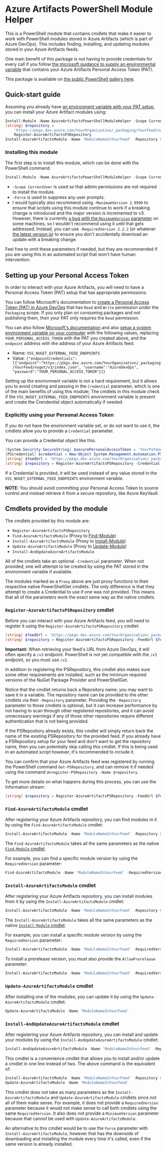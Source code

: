 # Azure Artifacts PowerShell Module Helper

This is a PowerShell module that contains cmdlets that make it easier to work with PowerShell modules stored in Azure Artifacts (which is part of Azure DevOps).
This includes finding, installing, and updating modules stored in your Azure Artifacts feeds.

One main benefit of this package is not having to provide credentials for every call if you follow [the microsoft guidance to supply an environmental variable][MicrosoftCredentialProviderEnvironmentVariableDocumentationUrl] that contains your Azure Artifacts Personal Access Token (PAT).

This package is available on [the public PowerShell gallery here][PowerShellGalleryPackageUrl].

## Quick-start guide

Assuming you already have [an environment variable with your PAT setup][MicrosoftCredentialProviderEnvironmentVariableDocumentationUrl], you can install your Azure Artifact modules using:

```powershell
Install-Module -Name AzureArtifactsPowerShellModuleHelper -Scope CurrentUser -Force
[string] $repository =
    'https://pkgs.dev.azure.com/YourOrganization/_packaging/YourFeed/nuget/v2' |
    Register-AzureArtifactsPSRepository
Install-AzureArtifactsModule -Name 'ModuleNameInYourFeed' -Repository $repository
```

### Installing this module

The first step is to install this module, which can be done with the PowerShell command:

```powershell
Install-Module -Name AzureArtifactsPowerShellModuleHelper -Scope CurrentUser -Force -RequiredVersion 2.2.2
```

- `-Scope CurrentUser` is used so that admin permissions are not required to install the module.
- `-Force` is used to suppress any user prompts.
- I would typically also recommend using `-MaximumVersion 2.9999` to ensure that scripts using this module continue to work if a breaking change is introduced and the major version is incremented to v3.
However, there is currently [a bug with the `MaximumVersion` parameter](https://github.com/PowerShell/PowerShellGet/issues/562) on some machines, so I wouldn't recommend using it until that gets addressed.
Instead, you can use `-RequiredVersion 2.2.2` (or whatever [the latest version is][PowerShellGalleryPackageUrl]) to ensure you don't accidentally download an update with a breaking change.

Feel free to omit these parameters if needed, but they are recommended if you are using this in an automated script that won't have human intervention.

## Setting up your Personal Access Token

In order to interact with your Azure Artifacts, you will need to have a Personal Access Token (PAT) setup that has appropriate permissions.

You can follow Microsoft's documentation to [create a Personal Access Token (PAT) in Azure DevOps](https://docs.microsoft.com/en-us/azure/devops/organizations/accounts/use-personal-access-tokens-to-authenticate?view=azure-devops&tabs=preview-page#create-personal-access-tokens-to-authenticate-access) that has `Read` and `Write` permission under the `Packaging` scope.
If you only plan on consuming packages and not publishing them, then your PAT only requires the `Read` permission.

You can also follow [Microsoft's documentation][MicrosoftCredentialProviderEnvironmentVariableDocumentationUrl] and also [setup a system environment variable on your computer](https://helpdeskgeek.com/how-to/create-custom-environment-variables-in-windows/) with the following values, replacing `YOUR_PERSONAL_ACCESS_TOKEN` with the PAT you created above, and the `endpoint` address with the address of your Azure Artifacts feed.

- Name: `VSS_NUGET_EXTERNAL_FEED_ENDPOINTS`
- Value: `{"endpointCredentials": [{"endpoint":"https://pkgs.dev.azure.com/YourOganization/_packaging/YourFeed/nuget/v3/index.json", "username":"AzureDevOps", "password":"YOUR_PERSONAL_ACCESS_TOKEN"}]}`

Setting up the environment variable is not a hard requirement, but it allows you to avoid creating and passing in the `Credential` parameter, which is one of the main benefits of using this module;
The cmdlets in this module check if the `VSS_NUGET_EXTERNAL_FEED_ENDPOINTS` environment variable is present and create the Crendential object automatically if needed.

### Explicitly using your Personal Access Token

If you do not have the environment variable set, or do not want to use it, the cmdlets allow you to provide a `Credential` parameter.

You can provide a Credential object like this:

```powershell
[System.Security.SecureString] $securePersonalAccessToken = 'YourPatGoesHere' | ConvertTo-SecureString -AsPlainText -Force
[PSCredential] $credential = New-Object System.Management.Automation.PSCredential 'Username@DoesNotMatter.com', $securePersonalAccessToken
[string] $feedUrl = 'https://pkgs.dev.azure.com/YourOrganization/_packaging/YourFeed/nuget/v2'
[string] $repository = Register-AzureArtifactsPSRepository -Credential $credential -FeedUrl $feedUrl
```

If a Credential is provided, it will be used instead of any value stored in the `VSS_NUGET_EXTERNAL_FEED_ENDPOINTS` environment variable.

__NOTE:__ You should avoid committing your Personal Access Token to source control and instead retrieve it from a secure repository, like Azure KeyVault.

## Cmdlets provided by the module

The cmdlets provided by this module are:

- `Register-AzureArtifactsPSRepository`
- `Find-AzureArtifactsModule` (Proxy to [Find-Module][MicrosoftFindModuleDocumentationUrl])
- `Install-AzureArtifactsModule` (Proxy to [Install-Module][MicrosoftInstallModuleDocumentationUrl])
- `Update-AzureArtifactsModule` (Proxy to [Update-Module][MicrosoftUpdateModuleDocumentationUrl])
- `Install-AndUpdateAzureArtifactsModule`

All of the cmdlets take an optional `-Credential` parameter.
When not provided, one will attempt to be created by using the PAT stored in the environment variable if available.

The modules marked as a `Proxy` above are just proxy functions to their respective native PowerShellGet cmdlets.
The only difference is that they attempt to create a Credential to use if one was not provided.
This means that all of the parameters work the exact same way as the native cmdlets.

### `Register-AzureArtifactsPSRepository` cmdlet

Before you can interact with your Azure Artifacts feed, you will need to register it using the `Register-AzureArtifactsPSRepository` cmdlet:

```powershell
[string] $feedUrl = 'https://pkgs.dev.azure.com/YourOrganization/_packaging/YourFeed/nuget/v2'
[string] $repository = Register-AzureArtifactsPSRepository -FeedUrl $feedUrl
```

__Important:__ When retrieving your feed's URL from Azure DevOps, it will often specify a `/v3` endpoint.
PowerShell is not yet compatible with the `/v3` endpoint, so you must use `/v2`.

In addition to registering the PSRepository, this cmdlet also makes sure some other requirements are installed, such as the minimum required versions of the NuGet Package Provider and PowerShellGet.

Notice that the cmdlet returns back a Repository name; you may want to save it in a variable.
The repository name can be provided to the other cmdlets via their `-Repository` parameter.
Providing the `-Repository` parameter to those cmdlets is optional, but it can increase performance by not having to scan through other registered repositories, and it can avoid unnecessary warnings if any of those other repositories require different authentication that is not being provided.

If the PSRepository already exists, this cmdlet will simply return back the name of the existing PSRepository for the provided feed.
If you already have a PSRepository setup for your feed and don't want to get the repository name, then you can potentially skip calling this cmdlet.
If this is being used in an automated script however, it's recommended to include it.

You can confirm that your Azure Artifacts feed was registered by running the PowerShell command `Get-PSRepository`, and can remove it if needed using the command `Unregister-PSRepository -Name $repository`.

To get more details on what happens during this process, you can use the Information stream:

```powershell
[string] $repository = Register-AzureArtifactsPSRepository -FeedUrl $feedUrl -InformationAction Continue
```

### `Find-AzureArtifactsModule` cmdlet

After registering your Azure Artifacts repository, you can find modules in it by using the `Find-AzureArtifactsModule` cmdlet:

```powershell
Install-AzureArtifactsModule -Name 'ModuleNameInYourFeed' -Repository $repository
```

The `Find-AzureArtifactsModule` takes all the same parameters as the native [`Find-Module` cmdlet][MicrosoftFindModuleDocumentationUrl].

For example, you can find a specific module version by using the `RequiredVersion` parameter:

```powershell
Find-AzureArtifactsModule -Name 'ModuleNameInYourFeed' -RequiredVersion '1.2.3' -Repository $repository
```

### `Install-AzureArtifactsModule` cmdlet

After registering your Azure Artifacts repository, you can install modules from it by using the `Install-AzureArtifactsModule` cmdlet:

```powershell
Install-AzureArtifactsModule -Name 'ModuleNameInYourFeed' -Repository $repository
```

The `Install-AzureArtifactsModule` takes all the same parameters as the native [`Install-Module` cmdlet][MicrosoftInstallModuleDocumentationUrl].

For example, you can install a specific module version by using the `RequiredVersion` parameter:

```powershell
Install-AzureArtifactsModule -Name 'ModuleNameInYourFeed' -RequiredVersion '1.2.3' -Repository $repository
```

To install a prerelease version, you must also provide the `AllowPrerelease` parameter:

```powershell
Install-AzureArtifactsModule -Name 'ModuleNameInYourFeed' -RequiredVersion '1.2.3-beta1' -AllowPrerelease -Repository $repository
```

### `Update-AzureArtifactsModule` cmdlet

After installing one of the modules, you can update it by using the `Update-AzureArtifactsModule` cmdlet:

```powershell
Update-AzureArtifactsModule -Name 'ModuleNameInYourFeed'
```

### `Install-AndUpdateAzureArtifactsModule` cmdlet

After registering your Azure Artifacts repository, you can install and update your modules by using the `Install-AndUpdateAzureArtifactsModule` cmdlet:

```powershell
Install-AndUpdateAzureArtifactsModule -Name 'ModuleNameInYourFeed' -Repository $repository
```

This cmdlet is a convenience cmdlet that allows you to install and/or update a cmdlet in one line instead of two.
The above command is the equivalent of:

```powershell
Install-AzureArtifactsModule -Name 'ModuleNameInYourFeed' -Repository $repository
Update-AzureArtifactsModule -Name 'ModuleNameInYourFeed'
```

This cmdlet does not take as many parameters as the `Install-AzureArtifactsModule` and `Update-AzureArtifactsModule` cmdlets since not all of them make sense.
For example, it does not provide a `RequiredVersion` parameter because it would not make sense to call both cmdlets using the same `RequiredVersion`.
It also does not provide a `MinimumVersion` parameter because that cannot be used with `Update-AzureArtifactsModule`.

An alternative to this cmdlet would be to use the `Force` parameter with `Install-AzureArtifactsModule`, however that has the downside of downloading and installing the module every time it's called, even if the same version is already installed.

<!-- Links used multiple times -->
[MicrosoftCredentialProviderEnvironmentVariableDocumentationUrl]: https://github.com/Microsoft/artifacts-credprovider#environment-variables
[MicrosoftFindModuleDocumentationUrl]: https://docs.microsoft.com/en-us/powershell/module/powershellget/find-module
[MicrosoftInstallModuleDocumentationUrl]: https://docs.microsoft.com/en-us/powershell/module/powershellget/install-module
[MicrosoftUpdateModuleDocumentationUrl]: https://docs.microsoft.com/en-us/powershell/module/powershellget/update-module
[PowerShellGalleryPackageUrl]: https://www.powershellgallery.com/packages/AzureArtifactsPowerShellModuleHelper

